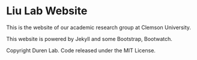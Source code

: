 # Liu Lab Website

This is the website of our academic research group at Clemson University.

This website is powered by Jekyll and some Bootstrap, Bootwatch. 

Copyright Duren Lab. Code released under the MIT License.

